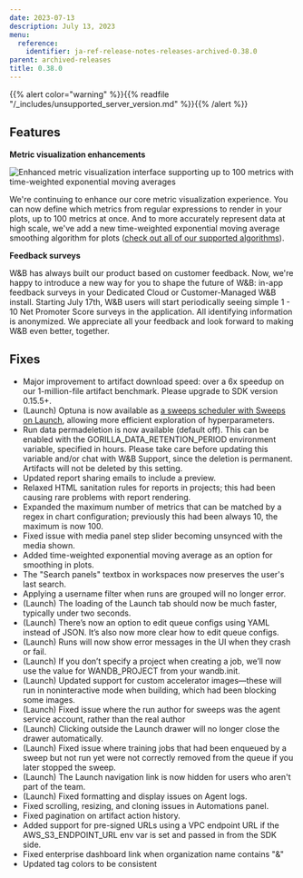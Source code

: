 ```yaml
---
date: 2023-07-13
description: July 13, 2023
menu:
  reference:
    identifier: ja-ref-release-notes-releases-archived-0.38.0
parent: archived-releases
title: 0.38.0
---
```


{{% alert color="warning" %}}{{% readfile "/_includes/unsupported_server_version.md" %}}{{% /alert %}}

## Features

**Metric visualization enhancements** 

![Enhanced metric visualization interface supporting up to 100 metrics with time-weighted exponential moving averages](https://github.com/wandb/server/assets/47005026/1bb0b16c-eaae-4348-be0d-cc788b67853e)


We're continuing to enhance our core metric visualization experience.   You can now define which metrics from regular expressions to render in your plots, up to 100 metrics at once.   And to more accurately represent data at high scale, we've add a new time-weighted exponential moving average smoothing algorithm for plots ([check out all of our supported algorithms](https://docs.wandb.ai/guides/app/features/panels/line-plot/smoothing#docusaurus_skipToContent_fallback)).

**Feedback surveys**

W&B has always built our product based on customer feedback.  Now, we're happy to introduce a new way for you to shape the future of W&B: in-app feedback surveys in your Dedicated Cloud or Customer-Managed W&B install.   Starting July 17th, W&B users will start periodically seeing simple 1 - 10 Net Promoter Score surveys in the application.   All identifying information is anonymized.   We appreciate all your feedback and look forward to making W&B even better, together.

## Fixes

* Major improvement to artifact download speed: over a 6x speedup on our 1-million-file artifact benchmark.  Please upgrade to SDK version 0.15.5+.  
* (Launch) Optuna is now available as [a sweeps scheduler with Sweeps on Launch](https://docs.wandb.ai/guides/launch/sweeps-on-launch#create-a-custom-sweep-scheduler), allowing more efficient exploration of hyperparameters.
* Run data permadeletion is now available (default off).  This can be enabled with the GORILLA_DATA_RETENTION_PERIOD environment variable, specified in hours.  Please take care before updating this variable and/or chat with W&B Support, since the deletion is permanent.  Artifacts will not be deleted by this setting.  
* Updated report sharing emails to include a preview.
* Relaxed HTML sanitation rules for reports in projects; this had been causing rare problems with report rendering.
* Expanded the maximum number of metrics that can be matched by a regex in chart configuration; previously this had been always 10, the maximum is now 100.
* Fixed issue with media panel step slider becoming unsynced with the media shown.
* Added time-weighted exponential moving average as an option for smoothing in plots.
* The "Search panels" textbox in workspaces now preserves the user's last search.
* Applying a username filter when runs are grouped will no longer error.
* (Launch) The loading of the Launch tab should now be much faster, typically under two seconds.
* (Launch) There’s now an option to edit queue configs using YAML instead of JSON.  It’s also now more clear how to edit queue configs.
* (Launch) Runs will now show error messages in the UI when they crash or fail.
* (Launch) If you don’t specify a project when creating a job, we’ll now use the value for WANDB_PROJECT from your wandb.init.
* (Launch) Updated support for custom accelerator images—these will run in noninteractive mode when building, which had been blocking some images.
* (Launch) Fixed issue where the run author for sweeps was the agent service account, rather than the real author
* (Launch) Clicking outside the Launch drawer will no longer close the drawer automatically.
* (Launch) Fixed issue where training jobs that had been enqueued by a sweep but not run yet were not correctly removed from the queue if you later stopped the sweep.
* (Launch) The Launch navigation link is now hidden for users who aren't part of the team.
* (Launch) Fixed formatting and display issues on Agent logs.
* Fixed scrolling, resizing, and cloning issues in Automations panel.
* Fixed pagination on artifact action history.
* Added support for pre-signed URLs using a VPC endpoint URL if the AWS_S3_ENDPOINT_URL env var is set and passed in from the SDK side.
* Fixed enterprise dashboard link when organization name contains "&"
* Updated tag colors to be consistent